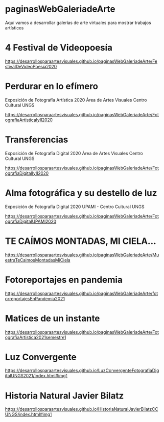 ﻿# paginasWebGaleriadeArte

Aquí vamos a desarrollar galerías de arte virtuales para mostrar trabajos artísticos

# 4 Festival de Videopoesía

https://desarrollosparaartesvisuales.github.io/paginasWebGaleriadeArte/FestivalDeVideoPoesia2020

# Perdurar en lo efímero
Exposición de Fotografía Artística 2020
Área de Artes Visuales Centro Cultural UNGS

https://desarrollosparaartesvisuales.github.io/paginasWebGaleriadeArte/FotografiaArtisticaIyII2020

# Transferencias
Exposición de Fotografía Digital 2020
Área de Artes Visuales Centro Cultural UNGS

https://desarrollosparaartesvisuales.github.io/paginasWebGaleriadeArte/FotografiaDigitalIyII2020

# Alma fotográfica y su destello de luz
Exposición de Fotografía Digital 2020
UPAMI - Centro Cultural UNGS

https://desarrollosparaartesvisuales.github.io/paginasWebGaleriadeArte/FotografiaDigitalUPAMI2020

# TE CAÍMOS MONTADAS, MI CIELA...

https://desarrollosparaartesvisuales.github.io/paginasWebGaleriadeArte/MuestraTeCaimosMontadasMiCiela

# Fotoreportajes en pandemia

https://desarrollosparaartesvisuales.github.io/paginasWebGaleriadeArte/fotorreportajesEnPandemia2021

# Matices de un instante

https://desarrollosparaartesvisuales.github.io/paginasWebGaleriadeArte/FotografiaArtistica2021semestre1

# Luz Convergente

https://desarrollosparaartesvisuales.github.io/LuzConvergenteFotografiaDigitalUNGS2021/index.html#img1

# Historia Natural Javier Bilatz

https://desarrollosparaartesvisuales.github.io/HistoriaNaturalJavierBilatzCCUNGS/index.html#img1

